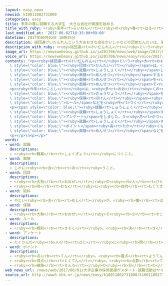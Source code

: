 ```yaml
---
layout: easy_news
newsid: k10011002731000
categories: easy
title: 来年の春に就職する大学生　大きな会社が面接を始める
title_with_ruby: <ruby>来年<rt>らいねん</rt></ruby>の<ruby>春<rt>はる</rt></ruby>に<ruby>就職<rt>しゅうしょく</rt></ruby>する<ruby>大学生<rt>だいがくせい</rt></ruby>　<ruby>大<rt>おお</rt></ruby>きな<ruby>会社<rt>かいしゃ</rt></ruby>が<ruby>面接<rt>めんせつ</rt></ruby>を<ruby>始<rt>はじ</rt></ruby>める
last_modified_at: '2017-06-02T16:35:00+09:00'
datetime: 2017年06月02日 16時35分
description: 経団連けいだんれんという大おおきな会社かいしゃなどの団体だんたいは、来年らいねんの春はるに就職しゅうしょくしたい大学生だいがくせいなどと６月がつから面接めんせつすると決きめています。
description_with_ruby: <ruby>経団連<rt>けいだんれん</rt></ruby>という<ruby>大<rt>おお</rt></ruby>きな<ruby>会社<rt>かいしゃ</rt></ruby>などの<ruby>団体<rt>だんたい</rt></ruby>は、<ruby>来年<rt>らいねん</rt></ruby>の<ruby>春<rt>はる</rt></ruby>に<ruby>就職<rt>しゅうしょく</rt></ruby>したい<ruby>大学生<rt>だいがくせい</rt></ruby>などと６<ruby>月<rt>がつ</rt></ruby>から<ruby>面接<rt>めんせつ</rt></ruby>すると<ruby>決<rt>き</rt></ruby>めています。
image_url: https://newswebeasy.github.io/ja201706/news/web/image/2017/06/02/k10011002731000.jpg
voice_url: https://newswebeasy.github.io/ja201706/news/easy/voice/2017/06/02/k10011002731000.mp3
contents: "<p><ruby>経団連<rt>けいだんれん</rt></ruby>という<ruby>大<rt>おお</rt></ruby>きな<ruby>会社<rt>かいしゃ</rt></ruby>などの<span\
  \ style=\"color: blue;\"><ruby>団体<rt>だんたい</rt></ruby></span>は、<ruby>来年<rt>らいねん</rt></ruby>の<ruby>春<rt>はる</rt></ruby>に<span\
  \ style=\"color: blue;\"><ruby>就職<rt>しゅうしょく</rt></ruby></span>したい<ruby>大学生<rt>だいがくせい</rt></ruby>などと６<ruby>月<rt>がつ</rt></ruby>から<span\
  \ style=\"color: blue;\"><ruby>面接<rt>めんせつ</rt></ruby></span>すると<ruby>決<rt>き</rt></ruby>めています。<ruby>多<rt>おお</rt></ruby>くの<ruby>会社<rt>かいしゃ</rt></ruby>では<ruby>１日<rt>ついたち</rt></ruby>から、<ruby>学生<rt>がくせい</rt></ruby>たちが<span\
  \ style=\"color: blue;\"><ruby>面接<rt>めんせつ</rt></ruby></span>を<ruby>受<rt>う</rt></ruby>けています。<ruby>東京<rt>とうきょう</rt></ruby>にある<ruby>三井住友海上火災保険<rt>みついすみともかいじょうかさいほけん</rt></ruby>では、<ruby>学生<rt>がくせい</rt></ruby>が<span\
  \ style=\"color: blue;\"><ruby>面接<rt>めんせつ</rt></ruby></span>で<ruby>自分<rt>じぶん</rt></ruby>のいいところや、この<ruby>会社<rt>かいしゃ</rt></ruby>に<ruby>入<rt>はい</rt></ruby>りたい<ruby>理由<rt>りゆう</rt></ruby>などを<ruby>話<rt>はな</rt></ruby>していました。</p>\n\
  <p><ruby>今年<rt>ことし</rt></ruby>は、<ruby>多<rt>おお</rt></ruby>くの<ruby>会社<rt>かいしゃ</rt></ruby>で<ruby>働<rt>はたら</rt></ruby>く<ruby>人<rt>ひと</rt></ruby>が<ruby>足<rt>た</rt></ruby>りなくなっています。いい<ruby>学生<rt>がくせい</rt></ruby>に<ruby>入<rt>はい</rt></ruby>ってもらうために、<span\
  \ style=\"color: blue;\"><ruby>給料<rt>きゅうりょう</rt></ruby></span>を<ruby>上<rt>あ</rt></ruby>げたり<ruby>働<rt>はたら</rt></ruby>く<ruby>時間<rt>じかん</rt></ruby>を<ruby>短<rt>みじか</rt></ruby>くしたりしていると<ruby>説明<rt>せつめい</rt></ruby>する<ruby>会社<rt>かいしゃ</rt></ruby>が<ruby>増<rt>ふ</rt></ruby>えています。この<span\
  \ style=\"color: blue;\"><ruby>保険<rt>ほけん</rt></ruby></span><ruby>会社<rt>がいしゃ</rt></ruby>も、<ruby>今年<rt>ことし</rt></ruby>から<ruby>午後<rt>ごご</rt></ruby>７<ruby>時<rt>じ</rt></ruby>までに<ruby>会社<rt>かいしゃ</rt></ruby>を<ruby>出<rt>で</rt></ruby>る<span\
  \ style=\"color: blue;\">ルール</span>などを<ruby>作<rt>つく</rt></ruby>ったと<ruby>学生<rt>がくせい</rt></ruby>に<ruby>伝<rt>つた</rt></ruby>えました。</p>\n\
  <p><span style=\"color: blue;\"><ruby>就職<rt>しゅうしょく</rt></ruby></span>について<ruby>調<rt>しら</rt></ruby>べている「リクルートキャリア」は、<ruby>来年<rt>らいねん</rt></ruby>の<ruby>春<rt>はる</rt></ruby>に<span\
  \ style=\"color: blue;\"><ruby>就職<rt>しゅうしょく</rt></ruby></span>する<ruby>大学生<rt>だいがくせい</rt></ruby>に<span\
  \ style=\"color: blue;\">アンケート</span>をしました。５<ruby>月<rt>がつ</rt></ruby><ruby>１日<rt>ついたち</rt></ruby>までに、<span\
  \ style=\"color: blue;\"><ruby>就職<rt>しゅうしょく</rt></ruby></span>する<ruby>会社<rt>かいしゃ</rt></ruby>が<ruby>決<rt>き</rt></ruby>まった<ruby>学生<rt>がくせい</rt></ruby>は３５％いました。<ruby>去年<rt>きょねん</rt></ruby>の５<ruby>月<rt>がつ</rt></ruby>より１０<span\
  \ style=\"color: blue;\">ポイント</span><ruby>高<rt>たか</rt></ruby>くなっています。</p>\n<p><ruby>経団連<rt>けいだんれん</rt></ruby>に<ruby>入<rt>はい</rt></ruby>っていない<ruby>会社<rt>かいしゃ</rt></ruby>や<ruby>外国<rt>がいこく</rt></ruby>の<ruby>会社<rt>かいしゃ</rt></ruby>は、いい<ruby>学生<rt>がくせい</rt></ruby>を<ruby>集<rt>あつ</rt></ruby>めるために<span\
  \ style=\"color: blue;\"><ruby>面接<rt>めんせつ</rt></ruby></span>などを<ruby>早<rt>はや</rt></ruby>く<ruby>行<rt>おこな</rt></ruby>っています。</p>\n\
  <p></p>\n<p></p>"
words:
- word: 就職
  descriptions:
  - <ruby><rb>職業</rb><rt>しょくぎょう</rt></ruby>につくこと。
- word: 面接
  descriptions:
  - じかに<ruby><rb>会</rb><rt>あ</rt></ruby>うこと。
- word: 団体
  descriptions:
  - <ruby><rb>大勢</rb><rt>おおぜい</rt></ruby>の<ruby><rb>人</rb><rt>ひと</rt></ruby>の<ruby><rb>集</rb><rt>あつ</rt></ruby>まり。
  - <ruby><rb>同</rb><rt>おな</rt></ruby>じ<ruby><rb>目的</rb><rt>もくてき</rt></ruby>を<ruby><rb>持</rb><rt>も</rt></ruby>った<ruby><rb>人々</rb><rt>ひとびと</rt></ruby>の<ruby><rb>集</rb><rt>あつ</rt></ruby>まり。
- word: 給料
  descriptions:
  - やとい<ruby><rb>主</rb><rt>ぬし</rt></ruby>が、<ruby><rb>働</rb><rt>はたら</rt></ruby>いた<ruby><rb>人</rb><rt>ひと</rt></ruby>にはらうお<ruby><rb>金</rb><rt>かね</rt></ruby>。<ruby><rb>給与</rb><rt>きゅうよ</rt></ruby>。サラリー。
- word: 保険
  descriptions:
  - <ruby><rb>大勢</rb><rt>おおぜい</rt></ruby>で<ruby><rb>少</rb><rt>すこ</rt></ruby>しずつお<ruby><rb>金</rb><rt>かね</rt></ruby>を<ruby><rb>積</rb><rt>つ</rt></ruby>み<ruby><rb>立</rb><rt>た</rt></ruby>てておき、<ruby><rb>病気</rb><rt>びょうき</rt></ruby>や<ruby><rb>事故</rb><rt>じこ</rt></ruby>などの<ruby><rb>災難</rb><rt>さいなん</rt></ruby>にあった<ruby><rb>人</rb><rt>ひと</rt></ruby>が、<ruby><rb>決</rb><rt>き</rt></ruby>まったお<ruby><rb>金</rb><rt>かね</rt></ruby>を<ruby><rb>受</rb><rt>う</rt></ruby>け<ruby><rb>取</rb><rt>と</rt></ruby>る<ruby><rb>仕組</rb><rt>しく</rt></ruby>み。
- word: ルール
  descriptions:
  - <ruby><rb>規則</rb><rt>きそく</rt></ruby>。<ruby><rb>決</rb><rt>き</rt></ruby>まり。
- word: アンケート
  descriptions:
  - たくさんの<ruby><rb>人</rb><rt>ひと</rt></ruby>に<ruby><rb>問</rb><rt>と</rt></ruby>い<ruby><rb>合</rb><rt>あ</rt></ruby>わせ、<ruby><rb>答</rb><rt>こた</rt></ruby>えを<ruby><rb>書</rb><rt>か</rt></ruby>いてもらって、<ruby><rb>人</rb><rt>ひと</rt></ruby>の<ruby><rb>考</rb><rt>かんが</rt></ruby>えを<ruby><rb>調</rb><rt>しら</rt></ruby>べる<ruby><rb>方法</rb><rt>ほうほう</rt></ruby>。
- word: ポイント
  descriptions:
  - <ruby><rb>点</rb><rt>てん</rt></ruby>。<ruby><rb>要点</rb><rt>ようてん</rt></ruby>。
  - <ruby><rb>得点</rb><rt>とくてん</rt></ruby>。<ruby><rb>点数</rb><rt>てんすう</rt></ruby>。
  - <ruby><rb>線路</rb><rt>せんろ</rt></ruby>の<ruby><rb>分</rb><rt>わ</rt></ruby>かれ<ruby><rb>目</rb><rt>め</rt></ruby>で、<ruby><rb>車両</rb><rt>しゃりょう</rt></ruby>を<ruby><rb>別</rb><rt>べつ</rt></ruby>の<ruby><rb>線</rb><rt>せん</rt></ruby>に<ruby><rb>入</rb><rt>い</rt></ruby>れかえる<ruby><rb>仕</rb><rt>し</rt></ruby>かけ。<ruby><rb>転</rb><rt>てん</rt></ruby>てつ<ruby><rb>機</rb><rt>き</rt></ruby>。
web_news_url: /news/web/2017/06/01/大手企業の採用面接がスタート-就職活動はヤマ場に/
source_url: http://www3.nhk.or.jp/news/easy/k10011002731000/k10011002731000.html
...
```

